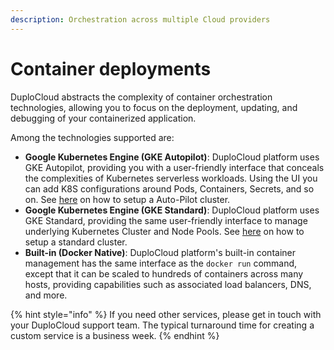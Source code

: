```yaml
---
description: Orchestration across multiple Cloud providers
---
```


# Container deployments

DuploCloud abstracts the complexity of container orchestration technologies, allowing you to focus on the deployment, updating, and debugging of your containerized application.&#x20;

Among the technologies supported are:

* **Google Kubernetes Engine (GKE Autopilot)**: DuploCloud platform uses GKE Autopilot, providing you with a user-friendly interface that conceals the complexities of Kubernetes serverless workloads. Using the UI you can add K8S configurations around Pods, Containers, Secrets, and so on. See [here](../use-cases/creating-an-infrastructure-and-plan-for-gcp/creating-gke-autopilot-cluster.md) on how to setup a Auto-Pilot cluster.
* **Google Kubernetes Engine (GKE Standard)**: DuploCloud platform uses GKE Standard, providing the same user-friendly interface to manage underlying Kubernetes Cluster and Node Pools. See [here](../use-cases/creating-an-infrastructure-and-plan-for-gcp/creating-gke-standard-service.md) on how to setup a standard cluster.
* **Built-in (Docker Native)**: DuploCloud platform's built-in container management has the same interface as the `docker run` command, except that it can be scaled to hundreds of containers across many hosts, providing capabilities such as associated load balancers, DNS, and more.

{% hint style="info" %}
If you need other services, please get in touch with your DuploCloud support team. The typical turnaround time for creating a custom service is a business week.&#x20;
{% endhint %}

